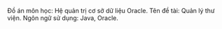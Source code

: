 Đồ án môn học: Hệ quản trị cơ sở dữ liệu Oracle.
Tên đề tài: Quản lý thư viện.
Ngôn ngữ sử dụng: Java, Oracle.
